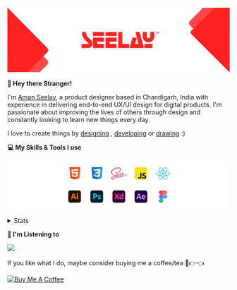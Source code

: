 [![banner](./images/seelay.svg)](https://www.seelay.in)

**👋 Hey there Stranger!**

I'm [Aman Seelay](https://www.seelay.in), a product designer based in Chandigarh, India with experience in delivering end-to-end UX/UI design for digital products. I'm passionate about improving the lives of others through design and constantly looking to learn new things every day.

I love to create things by [designing](https://www.seelay.in/#work) , [developing](https://www.seelay.in/#projects) or [drawing](https://art.seelay.in) :)

**💻 My Skills & Tools I use**

[![banner](./images/skills&tools.svg)](https://www.seelay.in/about)

<details>
  <summary>Stats</summary>

---

<!--START_SECTION:waka-->
![Profile Views](http://img.shields.io/badge/Profile%20Views-0-blue)

**🐱 My GitHub Data** 

> 📦 510.3 kB Used in GitHub's Storage 
 > 
> 🏆 285 Contributions in the Year 2023
 > 
> 💼 Opted to Hire
 > 
> 📜 1 Public Repository 
 > 
> 🔑 45 Private Repository 
 > 
**I'm a Night 🦉** 

```text
🌞 Morning                274 commits         █████░░░░░░░░░░░░░░░░░░░░   18.43 % 
🌆 Daytime                250 commits         ████░░░░░░░░░░░░░░░░░░░░░   16.81 % 
🌃 Evening                453 commits         ████████░░░░░░░░░░░░░░░░░   30.46 % 
🌙 Night                  510 commits         █████████░░░░░░░░░░░░░░░░   34.30 % 
```
📅 **I'm Most Productive on Sunday** 

```text
Monday                   188 commits         ███░░░░░░░░░░░░░░░░░░░░░░   12.64 % 
Tuesday                  273 commits         █████░░░░░░░░░░░░░░░░░░░░   18.36 % 
Wednesday                139 commits         ██░░░░░░░░░░░░░░░░░░░░░░░   09.35 % 
Thursday                 249 commits         ████░░░░░░░░░░░░░░░░░░░░░   16.75 % 
Friday                   164 commits         ███░░░░░░░░░░░░░░░░░░░░░░   11.03 % 
Saturday                 200 commits         ███░░░░░░░░░░░░░░░░░░░░░░   13.45 % 
Sunday                   274 commits         █████░░░░░░░░░░░░░░░░░░░░   18.43 % 
```


📊 **This Week I Spent My Time On** 

```text
🕑︎ Time Zone: Asia/Kolkata

💬 Programming Languages: 
Other                    53 mins             █████████░░░░░░░░░░░░░░░░   36.27 % 
JavaScript               40 mins             ███████░░░░░░░░░░░░░░░░░░   27.21 % 
Text                     34 mins             ██████░░░░░░░░░░░░░░░░░░░   23.36 % 
Bash                     19 mins             ███░░░░░░░░░░░░░░░░░░░░░░   13.15 % 

🔥 Editors: 
VS Code                  1 hr 34 mins        ████████████████░░░░░░░░░   63.73 % 
Edge                     53 mins             █████████░░░░░░░░░░░░░░░░   36.27 % 

💻 Operating System: 
Windows                  2 hrs 27 mins       █████████████████████████   100.00 % 
```

**I Mostly Code in JavaScript** 

```text
JavaScript               32 repos            █████████████████░░░░░░░░   68.09 % 
TypeScript               12 repos            ██████░░░░░░░░░░░░░░░░░░░   25.53 % 
Java                     3 repos             ██░░░░░░░░░░░░░░░░░░░░░░░   06.38 % 
```




 Last Updated on 27/07/2023 06:37:49 UTC
<!--END_SECTION:waka-->

---

 </details>

**🎵 I'm Listening to**

<object data="https://now-play.vercel.app/api/generate?uid=7a17a86e-d6b7-43b5-8d9c-1d6dae42a779" >

  <img src="https://now-play.vercel.app/api/generate?uid=7a17a86e-d6b7-43b5-8d9c-1d6dae42a779" />

</object>

If you like what I do, maybe consider buying me a coffee/tea 🥺👉👈

<a href="https://www.buymeacoffee.com/seelay" target="_blank"><img src="https://cdn.buymeacoffee.com/buttons/v2/default-red.png" alt="Buy Me A Coffee" width="150" ></a>
